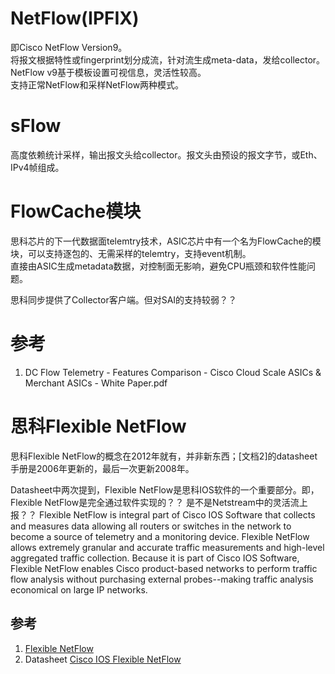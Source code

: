 
# NetFlow(IPFIX)
即Cisco NetFlow Version9。  
将报文根据特性或fingerprint划分成流，针对流生成meta-data，发给collector。  
NetFlow v9基于模板设置可视信息，灵活性较高。   
支持正常NetFlow和采样NetFlow两种模式。

# sFlow
高度依赖统计采样，输出报文头给collector。报文头由预设的报文字节，或Eth、IPv4帧组成。

# FlowCache模块
思科芯片的下一代数据面telemtry技术，ASIC芯片中有一个名为FlowCache的模块，可以支持逐包的、无需采样的telemtry，支持event机制。  
直接由ASIC生成metadata数据，对控制面无影响，避免CPU瓶颈和软件性能问题。

思科同步提供了Collector客户端。但对SAI的支持较弱？？

# 参考
1. DC Flow Telemetry - Features Comparison - Cisco Cloud Scale ASICs & Merchant ASICs - White Paper.pdf

# 思科Flexible NetFlow
思科Flexible NetFlow的概念在2012年就有，并非新东西；[文档2]的datasheet手册是2006年更新的，最后一次更新2008年。

Datasheet中两次提到，Flexible NetFlow是思科IOS软件的一个重要部分。即，Flexible NetFlow是完全通过软件实现的？？ 是不是Netstream中的灵活流上报？？
Flexible NetFlow is integral part of Cisco IOS Software that collects and measures data allowing all routers or switches in the network to become a source of telemetry and a monitoring device. Flexible NetFlow allows extremely granular and accurate traffic measurements and high-level aggregated traffic collection. Because it is part of Cisco IOS Software, Flexible NetFlow enables Cisco product-based networks to perform traffic flow analysis without purchasing external probes--making traffic analysis economical on large IP networks.

## 参考
1. [Flexible NetFlow](https://www.cisco.com/site/us/en/products/networking/software/ios-nx-os/flexible-netflow/index.html)
2. Datasheet [Cisco IOS Flexible NetFlow](https://www.cisco.com/c/en/us/products/collateral/ios-nx-os-software/flexible-netflow/product_data_sheet0900aecd804b590b.html)
